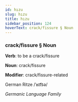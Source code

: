 ```yaml
---
id: hızu
slug: hızu
title: hızu
sidebar_position: 124
hoverText: crack/fissure § Noun
---
```


### crack/fissure § Noun

**Verb**: to be a crack/fissure

**Noun**: crack/fissure

**Modifier**: crack/fissure-related

German Ritze /ˈʁɪt͡sə/

*Germanic Language Family*